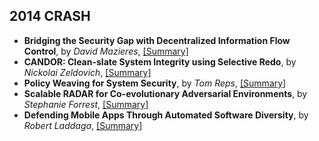 2014 CRASH
---

- **Bridging the Security Gap with Decentralized Information Flow Control**, by *David Mazieres*, [[Summary]](https://github.com/hxwang/Seminar/blob/master/CRASH-2014-Sep/Bridging-the-Security-Gap-with-Decentralized-Information-Flow-Control.md)
- **CANDOR: Clean-slate System Integrity using Selective Redo**, by *Nickolai Zeldovich*, [[Summary]](https://github.com/hxwang/Seminar/blob/master/CRASH-2014-Sep/CANDOR-Clean-Slate-System-Integrity-using-Selective-Redo.md)
- **Policy Weaving for System Security**, by *Tom Reps*, [[Summary]]()
- **Scalable RADAR for Co-evolutionary Adversarial Environments**, by *Stephanie Forrest*, [[Summary]]()
- **Defending Mobile Apps Through Automated Software Diversity**, by *Robert Laddaga*, [[Summary]]()



